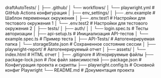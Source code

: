 draftAutoTests/
│
├── .github/
│   └── workflows/
│       └── playwright.yml       # GitHub Actions конфигурация
│
├── env_settings/
│   ├── .env.example            # Шаблон переменных окружения
│   ├── .env.test1              # Настройки для тестового окружения 1
│   └── .env.test2              # Настройки для тестового окружения 2
│
├── tests/
│   ├── auth/
│   │   └── login.spec.ts       # Тесты авторизации
│   ├── api-setup.ts            # Инициализация API-тестов
│   └── example.spec.ts         # Пример теста
│
├── API-Tests/                  # Автогенерируемая папка
│   └── storageState.json       # Сохраненное состояние сессии
│
├── playwright-report/          # Автогенерируемый отчет
│   ├── assets/
│   └── index.html              # HTML отчет
│
├── .gitignore                 # Игнорируемые файлы
├── package-lock.json          # Лок файл зависимостей
├── package.json               # Конфигурация проекта и скрипты
├── playwright.config.ts       # Основной конфиг Playwright
└── README.md                  # Документация проекта
